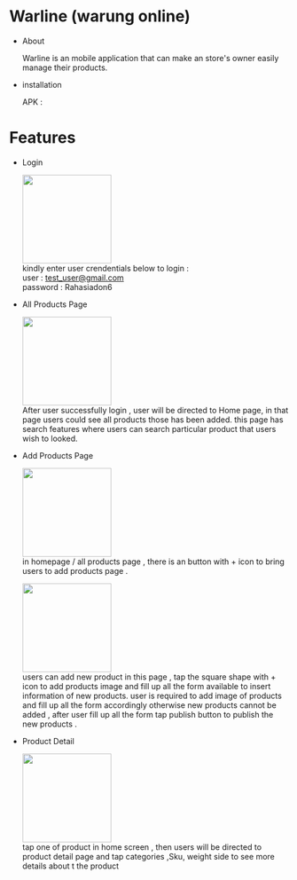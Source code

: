# Warline (warung online)

- About

  Warline is an mobile application that can make an store's owner easily manage their products.
  
- installation 
  
  APK : 
  
# Features

- Login 

  <img width="160px" src="https://user-images.githubusercontent.com/69186726/203019367-19d90c39-5a7f-4739-a8b2-4ec3650e69c8.png"><br/> 
  kindly enter  user crendentials below to login  : <br />
  user : test_user@gmail.com <br />
  password : Rahasiadon6
  
- All Products Page 

  <img width="160px" src="https://user-images.githubusercontent.com/69186726/203018100-3b07806a-82d6-49f2-825f-0a813ffd854d.png"><br/> 
  After user successfully login , user will be directed to Home page, in that page users could see all products those has been added.
  this page has search features where users can search particular product that users wish to looked.
  
- Add Products Page
  
   <img width="160px" src="https://user-images.githubusercontent.com/69186726/203020884-b933b244-49b4-419e-afc9-6389caaaa7dd.jpeg"><br/> 
   in homepage / all products page , there is an button with + icon to bring users to add products page . 
   
   
   <img width="160px" src="https://user-images.githubusercontent.com/69186726/203041031-fe064483-8f95-48b7-92c8-68419bff2100.png"><br/> 
   users can add new product in this page , tap the square shape with + icon to add products image and fill up all the form available to insert information    of new products.
   user is required to add image of products and fill up all the form accordingly otherwise new products cannot be added , after user fill up all the form 
   tap publish button to publish the new products . 
   
- Product Detail 


    <img width="160px" src="https://user-images.githubusercontent.com/69186726/203045710-0f79d10a-ab30-48d1-9b19-9d257eb55feb.jpeg"><br/> 
    tap one of product in home screen , then users will be directed to product detail page and tap categories ,Sku, weight side to see more details about t     the product
  
  
